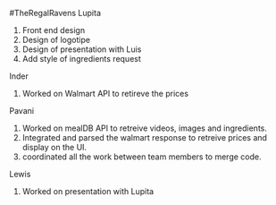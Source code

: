 #TheRegalRavens
Lupita
1. Front end design
2. Design of logotipe
3. Design of presentation with Luis
4. Add style of ingredients request

Inder

1. Worked on Walmart API to retireve the prices

Pavani

1. Worked on mealDB API to retreive videos, images and ingredients.
2. Integrated and parsed the walmart response to retreive prices and display on the UI.
3. coordinated all the work between team members to merge code.

Lewis

1. Worked on presentation with Lupita